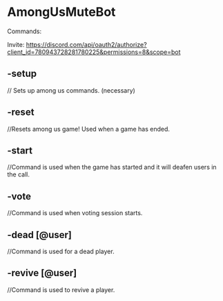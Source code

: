 # AmongUsMuteBot
Commands:

Invite:   https://discord.com/api/oauth2/authorize?client_id=780943728281780225&permissions=8&scope=bot


## -setup
// Sets up among us commands. (necessary)



## -reset
//Resets among us game! Used when a game has ended.


## -start
//Command is used when the game has started and it will deafen users in the call.

## -vote
//Command is used when voting session starts.

## -dead [@user]
//Command is used for a dead player.


## -revive [@user]
//Command is used to revive a player.
